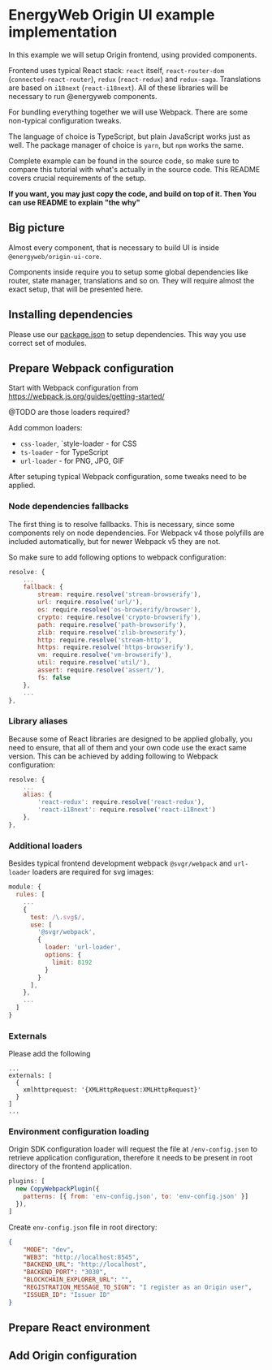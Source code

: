 # EnergyWeb Origin UI example implementation

In this example we will setup Origin frontend, using provided components.

Frontend uses typical React stack: `react` itself, `react-router-dom` (`connected-react-router`), `redux` (`react-redux`) and `redux-saga`.
Translations are based on `i18next` (`react-i18next`). All of these libraries will be necessary to run @energyweb components.

For bundling everything together we will use Webpack. There are some non-typical configuration tweaks.

The language of choice is TypeScript, but plain JavaScript works just as well.
The package manager of choice is `yarn`, but `npm` works the same.

Complete example can be found in the source code, so make sure to compare this tutorial with what's actually in the source code.
This README covers crucial requirements of the setup.

**If you want, you may just copy the code, and build on top of it. Then You can use README to explain "the why"**

## Big picture

Almost every component, that is necessary to build UI is inside `@energyweb/origin-ui-core`.

Components inside require you to setup some global dependencies like router, state manager, translations and so on.
They will require almost the exact setup, that will be presented here.

## Installing dependencies

Please use our [package.json](./package.json) to setup dependencies. This way you use correct set of modules.

## Prepare Webpack configuration

Start with Webpack configuration from https://webpack.js.org/guides/getting-started/

@TODO are those loaders required?

Add common loaders:
- `css-loader`, `style-loader - for CSS
- `ts-loader` - for TypeScript
- `url-loader` - for PNG, JPG, GIF

After setuping typical Webpack configuration, some tweaks need to be applied.

### Node dependencies fallbacks

The first thing is to resolve fallbacks. This is necessary, since some components rely on node dependencies.
For Webpack v4 those polyfills are included automatically, but for newer Webpack v5 they are not.

So make sure to add following options to webpack configuration:

```js
resolve: {
    ...
    fallback: {
        stream: require.resolve('stream-browserify'),
        url: require.resolve('url/'),
        os: require.resolve('os-browserify/browser'),
        crypto: require.resolve('crypto-browserify'),
        path: require.resolve('path-browserify'),
        zlib: require.resolve('zlib-browserify'),
        http: require.resolve('stream-http'),
        https: require.resolve('https-browserify'),
        vm: require.resolve('vm-browserify'),
        util: require.resolve('util/'),
        assert: require.resolve('assert/'),
        fs: false
    },
    ...
},
```

### Library aliases

Because some of React libraries are designed to be applied globally, you need to ensure, that all of them and your own code use the exact same version. This can be achieved by adding following to Webpack configuration:

```js
resolve: {
    ...
    alias: {
        'react-redux': require.resolve('react-redux'),
        'react-i18next': require.resolve('react-i18next')
    },
},
```

### Additional loaders

Besides typical frontend development webpack `@svgr/webpack` and `url-loader` loaders are required for svg images:

```js
module: {
  rules: [
    ...
    {
      test: /\.svg$/,
      use: [
        '@svgr/webpack',
        {
          loader: 'url-loader',
          options: {
            limit: 8192
          }
        }
      ],
    },
    ...
  ]
}
```

### Externals

Please add the following

```
...
externals: [
  {
    xmlhttprequest: '{XMLHttpRequest:XMLHttpRequest}'
  }
]
...
```

### Environment configuration loading

Origin SDK configuration loader will request the file at `/env-config.json` to retrieve application configuration, therefore it needs to be present in root directory of the frontend application.

```js
plugins: [
  new CopyWebpackPlugin({
    patterns: [{ from: 'env-config.json', to: 'env-config.json' }]
  }),
]
```

Create `env-config.json` file in root directory:

```json
{
    "MODE": "dev",
    "WEB3": "http://localhost:8545",
    "BACKEND_URL": "http://localhost",
    "BACKEND_PORT": "3030",
    "BLOCKCHAIN_EXPLORER_URL": "",
    "REGISTRATION_MESSAGE_TO_SIGN": "I register as an Origin user",
    "ISSUER_ID": "Issuer ID"
}
```

## Prepare React environment


## Add Origin configuration